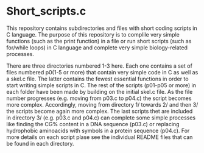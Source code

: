 # Short_scripts.c
This repository contains subdirectories and files with short coding scripts in C language. The purpose of this repository is to complile very simple functions (such as the print function) in a file or run short scripts (such as for/while loops) in C language and complete very simple biology-related processes.


There are three directories numbered 1-3 here. Each one contains a set of files numbered p0(1-5 or more) that contain very simple code in C as well as a skel.c file. The latter contains the fewest essential functions in order to start writing simple scripts in C. The rest of the scripts (p01-p05 or more) in each folder have been made by building on the initial skel.c file. As the file number progresses (e.g. moving from p03.c to p04.c) the script becomes more complex. Accordingly, moving from directory 1/ towards 2/ and then 3/ the scripts become again more complex. The last scripts thet are included in directory 3/ (e.g. p03.c and p04.c) can complete some simple processes like finding the CG% content in a DNA sequence (p03.c) or replacing hydrophobic aminoacids with symbols in a protein sequence (p04.c). For more details on each script plase see the individual README files that can be found in each directory. 
